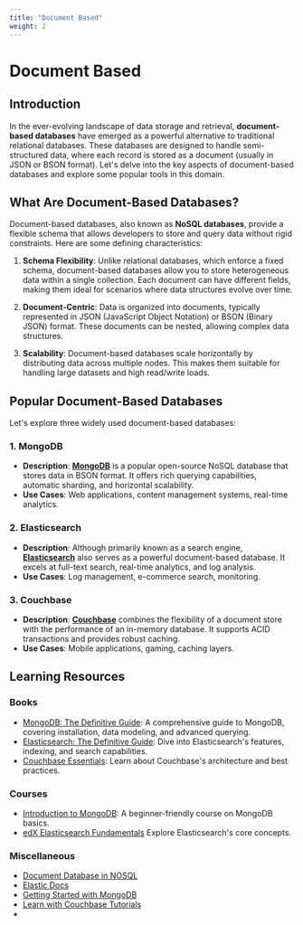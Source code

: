 ```yaml
---
title: "Document Based"
weight: 2
---
```


# Document Based 

## Introduction

In the ever-evolving landscape of data storage and retrieval, **document-based databases** have emerged as a powerful alternative to traditional relational databases. These databases are designed to handle semi-structured data, where each record is stored as a document (usually in JSON or BSON format). Let's delve into the key aspects of document-based databases and explore some popular tools in this domain.

## What Are Document-Based Databases?

Document-based databases, also known as **NoSQL databases**, provide a flexible schema that allows developers to store and query data without rigid constraints. Here are some defining characteristics:

1. **Schema Flexibility**: Unlike relational databases, which enforce a fixed schema, document-based databases allow you to store heterogeneous data within a single collection. Each document can have different fields, making them ideal for scenarios where data structures evolve over time.

2. **Document-Centric**: Data is organized into documents, typically represented in JSON (JavaScript Object Notation) or BSON (Binary JSON) format. These documents can be nested, allowing complex data structures.

3. **Scalability**: Document-based databases scale horizontally by distributing data across multiple nodes. This makes them suitable for handling large datasets and high read/write loads.

## Popular Document-Based Databases

Let's explore three widely used document-based databases:

### 1. MongoDB

- **Description**: **[MongoDB](https://www.mongodb.com/)** is a popular open-source NoSQL database that stores data in BSON format. It offers rich querying capabilities, automatic sharding, and horizontal scalability.
- **Use Cases**: Web applications, content management systems, real-time analytics.

### 2. Elasticsearch

- **Description**: Although primarily known as a search engine, **[Elasticsearch](https://www.elastic.co/)** also serves as a powerful document-based database. It excels at full-text search, real-time analytics, and log analysis.
- **Use Cases**: Log management, e-commerce search, monitoring.

### 3. Couchbase

- **Description**: **[Couchbase](https://www.couchbase.com/)** combines the flexibility of a document store with the performance of an in-memory database. It supports ACID transactions and provides robust caching.
- **Use Cases**: Mobile applications, gaming, caching layers.


## Learning Resources

### Books

- [MongoDB: The Definitive Guide](https://www.amazon.com/MongoDB-Definitive-Powerful-Scalable-Storage/dp/1491954469): A comprehensive guide to MongoDB, covering installation, data modeling, and advanced querying.
- [Elasticsearch: The Definitive Guide](https://www.amazon.com/Elasticsearch-Definitive-Distributed-Real-Time-Analytics/dp/1449358543): Dive into Elasticsearch's features, indexing, and search capabilities.
- [Couchbase Essentials](https://www.amazon.com/Couchbase-Essentials-John-Zablocki/dp/1784394491): Learn about Couchbase's architecture and best practices.

### Courses

- [Introduction to MongoDB](https://www.coursera.org/learn/introduction-to-mongodb): A beginner-friendly course on MongoDB basics.
- [edX Elasticsearch Fundamentals](https://www.edx.org/learn/nosql/the-university-of-michigan-database-architecture-scale-and-nosql-with-elasticsearch) Explore Elasticsearch's core concepts.

### Miscellaneous

- [Document Database in NOSQL](https://www.tutorialspoint.com/document-database-in-nosql)
- [Elastic Docs](https://www.elastic.co/guide/en/elasticsearch/reference/current/getting-started.html)
- [Getting Started with MongoDB](https://www.mongodb.com/docs/manual/tutorial/getting-started/)
- [Learn with Couchbase Tutorials](https://developer.couchbase.com/tutorials/)
-